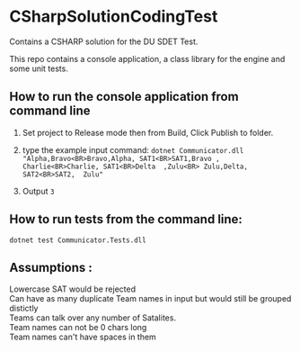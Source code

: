 # CSharpSolutionCodingTest
Contains a CSHARP solution for the DU SDET Test.

This repo contains a console application, a class library for the engine and some unit tests.

## How to run the console application from command line
1. Set project to Release mode then from Build, Click Publish to folder.
2. type the example input command: `dotnet Communicator.dll "Alpha,Bravo<BR>Bravo,Alpha, SAT1<BR>SAT1,Bravo , Charlie<BR>Charlie, SAT1<BR>Delta  ,Zulu<BR> Zulu,Delta, SAT2<BR>SAT2,  Zulu"` 

3. Output `3` 

## How to run tests from the command line:

   `dotnet test Communicator.Tests.dll`

## Assumptions :
Lowercase SAT would be rejected <BR>
Can have as many duplicate Team names in input but would still be grouped distictly<BR>
Teams can talk over any number of Satalites.<BR>
Team names can not be 0 chars long<BR>
Team names can't have spaces in them<BR>
